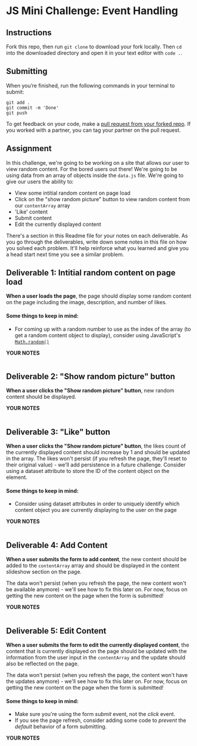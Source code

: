 # JS Mini Challenge: Event Handling

## Instructions

Fork this repo, then run `git clone` to download your fork locally. Then `cd` into the downloaded directory and open it in your text editor with `code .`.

## Submitting

When you’re finished, run the following commands in your terminal to submit:

```
git add .
git commit -m 'Done'
git push
```

To get feedback on your code, make a [pull request from your forked repo](https://docs.github.com/en/github/collaborating-with-issues-and-pull-requests/creating-a-pull-request-from-a-fork). If you worked with a partner, you can tag your partner on the pull request.

## Assignment

In this challenge, we're going to be working on a site that allows our user to view random content. For the bored users out there! We're going to be using data from an array of objects inside the `data.js` file. We're going to give our users the ability to:

- View some intitial random content on page load
- Click on the "show random picture" button to view random content from our `contentArray` array
- 'Like' content
- Submit content
- Edit the currently displayed content

There's a section in this Readme file for your notes on each deliverable. As you go through the deliverables, write down some notes in this file on how you solved each problem. It'll help reinforce what you learned and give you a head start next time you see a similar problem.

## Deliverable 1: Intitial random content on page load

**When a user loads the page**, the page should display some random content on the page including the image, description, and number of likes. 

#### Some things to keep in mind:
- For coming up with a random number to use as the index of the array (to get a random content object to display), consider using JavaScript's [`Math.random()`](https://www.w3schools.com/js/js_random.asp)

**YOUR NOTES**
```

```


## Deliverable 2: "Show random picture" button

**When a user clicks the "Show random picture" button**, new random content should be displayed.

**YOUR NOTES**
```

```

## Deliverable 3: "Like" button

**When a user clicks the "Show random picture" button**, the likes count of the currently displayed content should increase by 1 and should be updated in the array. The likes won't persist (if you refresh the page, they'll reset to their original value) - we'll add persistence in a future challenge. Consider using a dataset attribute to store the ID of the content object on the element.

#### Some things to keep in mind:

- Consider using dataset attributes in order to uniquely identify which content object you are currently displaying to the user on the page

**YOUR NOTES**
```

```



## Deliverable 4: Add Content

**When a user submits the form to add content**, the new content should be added to the `contentArray` array and should be displayed in the content slideshow section on the page.

The data won't persist (when you refresh the page, the new content won't be available anymore) - we'll see how to fix this later on. For now, focus on getting the new content on the page when the form is submitted!

**YOUR NOTES**
```

```

## Deliverable 5: Edit Content

**When a user submits the form to edit the currently displayed content**, the content that is currently displayed on the page should be updated with the information from the user input in the `contentArray` and the update should also be reflected on the page. 

The data won't persist (when you refresh the page, the content won't have the updates anymore) - we'll see how to fix this later on. For now, focus on getting the new content on the page when the form is submitted!

#### Some things to keep in mind:

- Make sure you're using the form *submit* event, not the *click* event.
- If you see the page refresh, consider adding some code to *prevent* the *default* behavior of a form submitting.

**YOUR NOTES**
```

```





